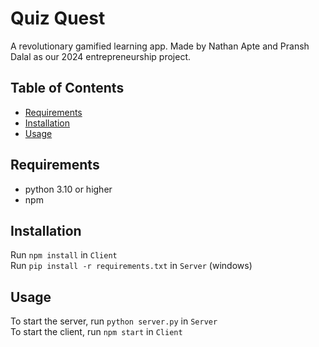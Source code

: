 # Quiz Quest

A revolutionary gamified learning app. Made by Nathan Apte and Pransh Dalal as our 2024 entrepreneurship project.

## Table of Contents

- [Requirements](#Requirements)
- [Installation](#installation)
- [Usage](#usage)

## Requirements

* python 3.10 or higher
* npm

## Installation

Run `npm install` in `Client` \
Run `pip install -r requirements.txt` in `Server` (windows)

## Usage

To start the server, run `python server.py` in `Server` \
To start the client, run `npm start` in `Client`
